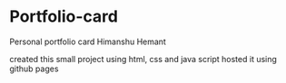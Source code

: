 # Portfolio-card
Personal portfolio card
Himanshu Hemant

created this small project using html, css and java script
hosted it using github pages
